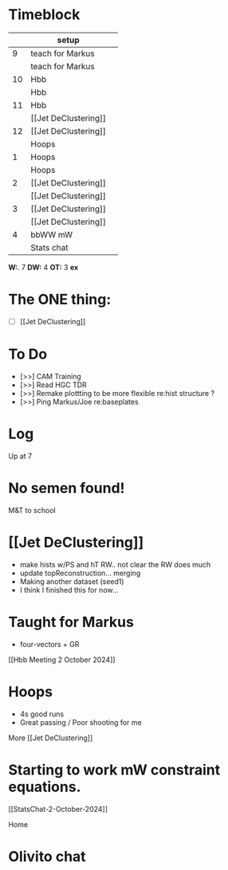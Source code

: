 # Timeblock

|     | setup                |     |
| --- | -------------------- | --- |
| 9   | teach for Markus     |     |
|     | teach for Markus     |     |
| 10  | Hbb                  |     |
|     | Hbb                  |     |
| 11  | Hbb                  |     |
|     | [[Jet DeClustering]] |     |
| 12  | [[Jet DeClustering]] |     |
|     | Hoops                |     |
| 1   | Hoops                |     |
|     | Hoops                |     |
| 2   | [[Jet DeClustering]] |     |
|     | [[Jet DeClustering]] |     |
| 3   | [[Jet DeClustering]] |     |
|     | [[Jet DeClustering]] |     |
| 4   | bbWW mW              |     |
|     | Stats chat           |     |

**W:**. 7 
**DW:**  4
**OT:**  3
**ex** 
# The ONE thing: 
- [ ] [[Jet DeClustering]]


# To Do
- [>>] CAM Training
- [>>] Read HGC TDR
- [>>] Remake plottting to be more flexible re:hist structure ? 
- [>>] Ping Markus/Joe re:baseplates

# Log

Up at 7

# No semen found! 

M&T to school 

# [[Jet DeClustering]]
- make hists w/PS and hT RW.. not clear the RW does much
- update topReconstruction... merging
- Making another dataset (seed1)
- I think I finished this for now...

# Taught for Markus
- four-vectors + GR


[[Hbb Meeting 2 October 2024]]

# Hoops 
- 4s good runs
- Great passing / Poor shooting for me

More [[Jet DeClustering]]

# Starting to work mW constraint equations. 


[[StatsChat-2-October-2024]]

Home 

# Olivito chat

